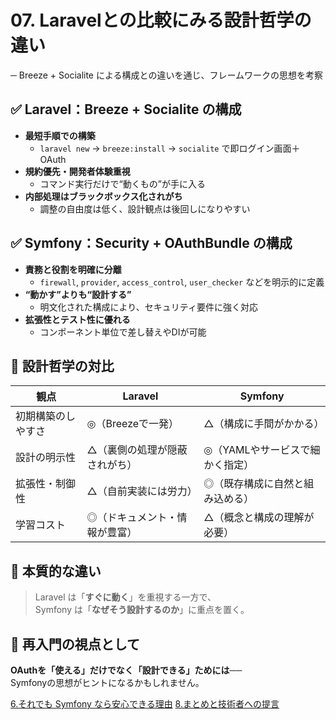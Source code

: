 # 07. Laravelとの比較にみる設計哲学の違い
─ Breeze + Socialite による構成との違いを通じ、フレームワークの思想を考察


## ✅ Laravel：Breeze + Socialite の構成

- **最短手順での構築**
    - `laravel new` → `breeze:install` → `socialite` で即ログイン画面＋OAuth
- **規約優先・開発者体験重視**
    - コマンド実行だけで“動くもの”が手に入る
- **内部処理はブラックボックス化されがち**
    - 調整の自由度は低く、設計観点は後回しになりやすい


## ✅ Symfony：Security + OAuthBundle の構成

- **責務と役割を明確に分離**
    - `firewall`, `provider`, `access_control`, `user_checker` などを明示的に定義
- **“動かす”よりも“設計する”**
    - 明文化された構成により、セキュリティ要件に強く対応
- **拡張性とテスト性に優れる**
    - コンポーネント単位で差し替えやDIが可能


## 🧭 設計哲学の対比

| 観点                  | Laravel                                 | Symfony                                 |
|----------------------|------------------------------------------|------------------------------------------|
| 初期構築のしやすさ  | ◎（Breezeで一発）                       | △（構成に手間がかかる）                 |
| 設計の明示性          | △（裏側の処理が隠蔽されがち）           | ◎（YAMLやサービスで細かく指定）         |
| 拡張性・制御性        | △（自前実装には労力）                   | ◎（既存構成に自然と組み込める）         |
| 学習コスト            | ◎（ドキュメント・情報が豊富）           | △（概念と構成の理解が必要）             |


## 🧩 本質的な違い

> Laravel は「**すぐに動く**」を重視する一方で、  
> Symfony は「**なぜそう設計するのか**」に重点を置く。


## 🎯 再入門の視点として

**OAuthを「使える」だけでなく「設計できる」ためには──**  
Symfonyの思想がヒントになるかもしれません。

[6.それでも Symfony なら安心できる理由](slides/06_why_symfony.md)
[8.まとめと技術者への提言](slides/08_summary.md)
